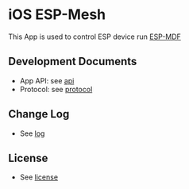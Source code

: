 # iOS ESP-Mesh

This App is used to control ESP device run [ESP-MDF](https://github.com/espressif/esp-mdf)

## Development Documents
- App API: see [api](EspMeshApis.md)
- Protocol: see [protocol](https://docs.espressif.com/projects/esp-mdf/en/latest/api-guides/mlink.html)

## Change Log
- See [log](log)

## License
- See [license](ESPRESSIF_MIT_LICENSE)
